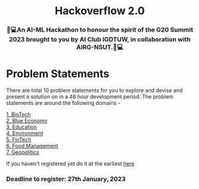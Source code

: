 <h1 align="center">Hackoverflow 2.0</h1>

<h3 align="center">🤖💻An AI-ML Hackathon to honour the spirit of the G20 Summit 2023 brought to you by AI Club IGDTUW, in collaboration with AIRG-NSUT.🤖💻</h3>

# Problem Statements
There are total 10 problem statements for you to explore and devise and present a solution on in a 48 hour development period. The problem statements are around the following domains - 

<a href="https://github.com/hackoverflow2/Hackoverflow-2.0/tree/main/BioTech">1. BioTech</a><br>
<a href="https://github.com/hackoverflow2/Hackoverflow-2.0/tree/main/Blue%20Economy">2. Blue Economy</a><br>
<a href="https://github.com/hackoverflow2/Hackoverflow-2.0/tree/main/Education">3. Education</a><br>
<a href="https://github.com/hackoverflow2/Hackoverflow-2.0/tree/main/Environment">4. Environment</a><br>
<a href="https://github.com/hackoverflow2/Hackoverflow-2.0/tree/main/Fintech">5. FinTech</a><br>
<a href="https://github.com/hackoverflow2/Hackoverflow-2.0/tree/main/Food%20Management">6. Food Management</a><br>
<a href="https://github.com/hackoverflow2/Hackoverflow-2.0/tree/main/Geopolitics">7. Geopolitics</a><br>

If you haven't registered yet do it at the earliest <a href="https://hackoverflow2.devfolio.co/">here</a><br>
### Deadline to register: 27th January, 2023 ###
